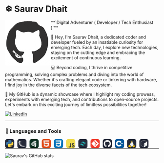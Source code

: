 # ❄ Saurav Dhait
<img align="left" src="/octo.gif" width="150" height="150" alt="github logo"/>
**`Digital Adventurer ( Developer / Tech Enthusiast )`**


👋 Hey, I'm Saurav Dhait, a dedicated coder and developer fueled by an insatiable curiosity for emerging tech. Each day, I explore new technologies, staying on the cutting edge and embracing the excitement of continuous learning.

💻 Beyond coding, I thrive in competitive programming, solving complex problems and diving into the world of mathematics. Whether it's crafting elegant code or tinkering with hardware, I find joy in the diverse facets of the tech ecosystem.

🚀 My GitHub is a dynamic showcase where I highlight my coding prowess, experiments with emerging tech, and contributions to open-source projects. Let's embark on this exciting journey of limitless possibilities together!


[![LinkedIn](https://img.shields.io/badge/LinkedIn-Connect-blue?style=flat-square&logo=linkedin&logoColor=white)](https://www.linkedin.com/in/saurav-dhait-623771292/)



  
---
### 🧰 Languages and Tools

<img align="left" alt="Python" width="30px" style="padding-right:10px;" src="/icons/Python-Dark.svg" />
<img align="left" alt="Python" width="30px" style="padding-right:10px;" src="/icons/Flask-Dark.svg" />
<img align="left" alt="Python" width="30px" style="padding-right:10px;" src="/icons/Django.svg" />
<img align="left" alt="Python" width="30px" style="padding-right:10px;" src="/icons/HTML.svg" />
<img align="left" alt="Python" width="30px" style="padding-right:10px;" src="/icons/CSS.svg" />
<img align="left" alt="Python" width="30px" style="padding-right:10px;" src="/icons/JavaScript.svg" />
<img align="left" alt="Python" width="30px" style="padding-right:10px;" src="/icons/TailwindCSS-Dark.svg" />
<img align="left" alt="Python" width="30px" style="padding-right:10px;" src="/icons/Git.svg" />
<img align="left" alt="Python" width="30px" style="padding-right:10px;" src="/icons/Github-Dark.svg" />
<img align="left" alt="Python" width="30px" style="padding-right:10px;" src="/icons/CPP.svg" />
<img align="left" alt="Python" width="30px" style="padding-right:10px;" src="/icons/Linux-Dark.svg" />
<img align="left" alt="Python" width="30px" style="padding-right:10px;" src="/icons/Bash-Dark.svg" />
<br />

---
![Saurav's GitHub stats](https://github-readme-stats.vercel.app/api?username=saurav-dhait&show_icons=true&theme=dracula)
